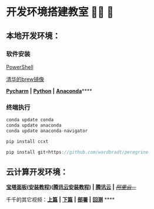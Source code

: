 # 开发环境搭建教室 👨‍🏫 🚩

## 本地开发环境：

### 软件安装 

[PowerShell](https://docs.microsoft.com/zh-cn/powershell/)

[清华的brew镜像](https://mirrors.tuna.tsinghua.edu.cn/help/homebrew/)

[**Pycharm**](https://www.jetbrains.com/pycharm/download/#section=mac)  **\|**  [**Python**](https://www.python.org/downloads/)  **\|**  [**Anaconda**](https://www.anaconda.com/products/individual#Downloads)\*\*\*\*

### **终端执行**

```c
conda update conda
conda update anaconda
conda update anaconda-navigator
```

```c
pip install ccxt
```

```c
pip install git+https://github.com/wardbradt/peregrine
```

## 云计算开发环境：

[**宝塔面板**](https://www.bt.cn/)**\(**[**安装教程**](https://www.bt.cn/bbs/thread-19376-1-1.html)**\)\(**[**腾讯云安装教程**](https://cloud.tencent.com/document/product/213/45550)**\)  \|**  [**腾讯云**](https://cloud.tencent.com/)  **\|**  [~~_阿里云_~~](https://www.aliyun.com/)~~\_\_~~

千千的其它视频：[**上篇**](https://mp.weixin.qq.com/s/lVqcoBvtmyLaohz7DLtIoA)  **\|**  [**下篇**](https://mp.weixin.qq.com/s/6qL4redQ3lFiNvZOowpBaA)  **\|**  [**部署**](https://mp.weixin.qq.com/s/6bKVOqcYppqta3zRdMtvWA)  **\|**  [**回测**](https://mp.weixin.qq.com/s/Ju4XFDHTq7wk2wokArmKGw) ****

